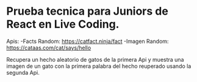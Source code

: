 # Prueba tecnica para Juniors de React en Live Coding.

Apis:
-Facts Random: https://catfact.ninja/fact
-Imagen Random: https://cataas.com/cat/says/hello

Recupera un hecho aleatorio de gatos de la primera Api y muestra una imagen de un gato con la primera palabra del hecho reuperado usando la segunda Api.